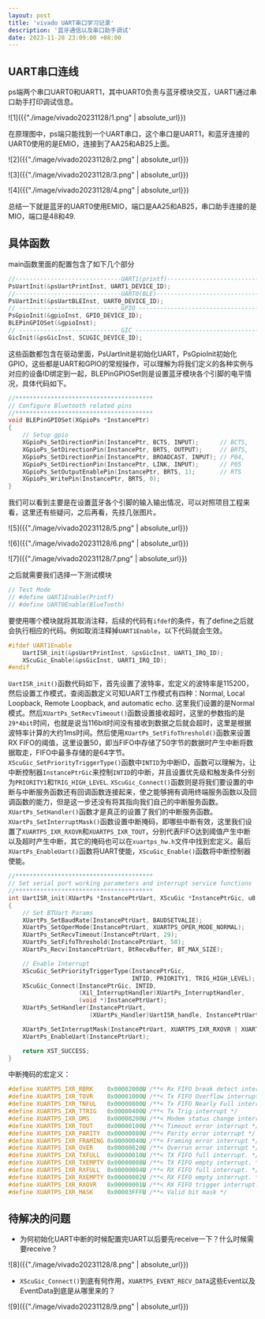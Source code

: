```yaml
---
layout: post
title: 'vivado UART串口学习记录'
description: '蓝牙通信以及串口助手调试'
date: 2023-11-28 23:09:00 +08:00
---
```


## UART串口连线

ps端两个串口UART0和UART1，其中UART0负责与蓝牙模块交互，UART1通过串口助手打印调试信息。

![1]({{"./image/vivado20231128/1.png" | absolute_url}})

在原理图中，ps端只能找到一个UART串口，这个串口是UART1，和蓝牙连接的UART0使用的是EMIO，连接到了AA25和AB25上面。

![2]({{"./image/vivado20231128/2.png" | absolute_url}})

![3]({{"./image/vivado20231128/3.png" | absolute_url}})

![4]({{"./image/vivado20231128/4.png" | absolute_url}})

总结一下就是蓝牙的UART0使用EMIO，端口是AA25和AB25，串口助手连接的是MIO，端口是48和49.

## 具体函数

main函数里面的配置包含了如下几个部分
~~~c
//------------------------------UART1(printf)-----------------------------
PsUartInit(&psUartPrintInst, UART1_DEVICE_ID);
//------------------------------UART0(BLE)--------------------------------
PsUartInit(&psUartBLEInst, UART0_DEVICE_ID);
// ---------------------------- GPIO -------------------------------------
PsGpioInit(&gpioInst, GPIO_DEVICE_ID);
BLEPinGPIOSet(&gpioInst);
// ---------------------------- GIC --------------------------------------
GicInit(&psGicInst, SCUGIC_DEVICE_ID);
~~~
这些函数都包含在驱动里面，PsUartInit是初始化UART，PsGpioInit初始化GPIO，这些都是UART和GPIO的常规操作，可以理解为将我们定义的各种实例与对应的设备ID绑定到一起，BLEPinGPIOSet则是设置蓝牙模块各个引脚的电平情况，具体代码如下。
~~~c
//***************************************
// Configure Bluetooth related pins
//***************************************
void BLEPinGPIOSet(XGpioPs *InstancePtr)
{
	// Setup gpio
	XGpioPs_SetDirectionPin(InstancePtr, BCTS, INPUT);		// BCTS,
	XGpioPs_SetDirectionPin(InstancePtr, BRTS, OUTPUT);		// BRTS,
	XGpioPs_SetDirectionPin(InstancePtr, BROADCAST, INPUT); // P04,
	XGpioPs_SetDirectionPin(InstancePtr, LINK, INPUT);		// P05
	XGpioPs_SetOutputEnablePin(InstancePtr, BRTS, 1);		// RTS
	XGpioPs_WritePin(InstancePtr, BRTS, 0);
}
~~~
我们可以看到主要是在设置蓝牙各个引脚的输入输出情况，可以对照项目工程来看，这里还有些疑问，之后再看，先挂几张图片。

![5]({{"./image/vivado20231128/5.png" | absolute_url}})

![6]({{"./image/vivado20231128/6.png" | absolute_url}})

![7]({{"./image/vivado20231128/7.png" | absolute_url}})

之后就需要我们选择一下测试模块
~~~c
// Test Mode
// #define UART1Enable(Printf)
// #define UART0Enable(BlueTooth)
~~~
要使用哪个模块就将其取消注释，后续的代码有`ifdef`的条件，有了define之后就会执行相应的代码。例如取消注释掉`UART1Enable`，以下代码就会生效。
~~~c
#ifdef UART1Enable
	UartISR_init(&psUartPrintInst, &psGicInst, UART1_IRQ_ID);
	XScuGic_Enable(&psGicInst, UART1_IRQ_ID);
#endif
~~~
`UartISR_init()`函数代码如下，首先设置了波特率，宏定义的波特率是115200，然后设置工作模式，查阅函数定义可知UART工作模式有四种：Normal, Local Loopback, Remote Loopback, and automatic echo. 这里我们设置的是Normal模式。然后`XUartPs_SetRecvTimeout()`函数设置接收超时，这里的参数指的是`29*4bit`时间，也就是说当116bit时间没有接收到数据之后就会超时，这里是根据波特率计算的大约1ms时间。然后使用`XUartPs_SetFifoThreshold()`函数来设置RX FIFO的阈值，这里设置50，即当FIFO中存储了50字节的数据时产生中断将数据取走，FIFO中最多存储的是64字节。    
`XScuGic_SetPriorityTriggerType()`函数中`INTID`为中断ID，函数可以理解为，让中断控制器`InstancePtrGic`来控制`INTID`的中断，并且设置优先级和触发条件分别为`PRIORITY1`和`TRIG_HIGH_LEVEL`. `XScuGic_Connect()`函数则是将我们要设置的中断与中断服务函数还有回调函数连接起来，使之能够拥有调用终端服务函数以及回调函数的能力，但是这一步还没有将其指向我们自己的中断服务函数。    
`XUartPs_SetHandler()`函数才是真正的设置了我们的中断服务函数。`XUartPs_SetInterruptMask()`函数设置中断掩码，即哪些中断有效，这里我们设置了`XUARTPS_IXR_RXOVR`和`XUARTPS_IXR_TOUT`，分别代表FIFO达到阈值产生中断以及超时产生中断，其它的掩码也可以在`xuartps_hw.h`文件中找到宏定义。最后`XUartPs_EnableUart()`函数将UART使能，`XScuGic_Enable()`函数将中断控制器使能。
~~~c
//***************************************
// Set serial port working parameters and interrupt service functions
//***************************************
int UartISR_init(XUartPs *InstancePtrUart, XScuGic *InstancePtrGic, u8 INTID)
{
	// Set BTUart Params
	XUartPs_SetBaudRate(InstancePtrUart, BAUDSETVALIE);
	XUartPs_SetOperMode(InstancePtrUart, XUARTPS_OPER_MODE_NORMAL);
	XUartPs_SetRecvTimeout(InstancePtrUart, 29);
	XUartPs_SetFifoThreshold(InstancePtrUart, 50);
	XUartPs_Recv(InstancePtrUart, BtRecvBuffer, BT_MAX_SIZE);

	// Enable Interrupt
	XScuGic_SetPriorityTriggerType(InstancePtrGic,
								   INTID, PRIORITY1, TRIG_HIGH_LEVEL);
	XScuGic_Connect(InstancePtrGic, INTID,
					(Xil_InterruptHandler)XUartPs_InterruptHandler,
					(void *)InstancePtrUart);
	XUartPs_SetHandler(InstancePtrUart,
					   (XUartPs_Handler)UartISR_handle, InstancePtrUart);

	XUartPs_SetInterruptMask(InstancePtrUart, XUARTPS_IXR_RXOVR | XUARTPS_IXR_TOUT);
	XUartPs_EnableUart(InstancePtrUart);

	return XST_SUCCESS;
}
~~~
中断掩码的宏定义：
~~~c
#define XUARTPS_IXR_RBRK	0x00002000U /**< Rx FIFO break detect interrupt */
#define XUARTPS_IXR_TOVR	0x00001000U /**< Tx FIFO Overflow interrupt */
#define XUARTPS_IXR_TNFUL	0x00000800U /**< Tx FIFO Nearly Full interrupt */
#define XUARTPS_IXR_TTRIG	0x00000400U /**< Tx Trig interrupt */
#define XUARTPS_IXR_DMS		0x00000200U /**< Modem status change interrupt */
#define XUARTPS_IXR_TOUT	0x00000100U /**< Timeout error interrupt */
#define XUARTPS_IXR_PARITY 	0x00000080U /**< Parity error interrupt */
#define XUARTPS_IXR_FRAMING	0x00000040U /**< Framing error interrupt */
#define XUARTPS_IXR_OVER	0x00000020U /**< Overrun error interrupt */
#define XUARTPS_IXR_TXFULL 	0x00000010U /**< TX FIFO full interrupt. */
#define XUARTPS_IXR_TXEMPTY	0x00000008U /**< TX FIFO empty interrupt. */
#define XUARTPS_IXR_RXFULL 	0x00000004U /**< RX FIFO full interrupt. */
#define XUARTPS_IXR_RXEMPTY	0x00000002U /**< RX FIFO empty interrupt. */
#define XUARTPS_IXR_RXOVR  	0x00000001U /**< RX FIFO trigger interrupt. */
#define XUARTPS_IXR_MASK	0x00003FFFU /**< Valid bit mask */
~~~

## 待解决的问题
- 为何初始化UART中断的时候配置完UART以后要先receive一下？什么时候需要receive？

![8]({{"./image/vivado20231128/8.png" | absolute_url}})

- `XScuGic_Connect()`到底有何作用，`XUARTPS_EVENT_RECV_DATA`这些Event以及EventData到底是从哪里来的？

![9]({{"./image/vivado20231128/9.png" | absolute_url}})